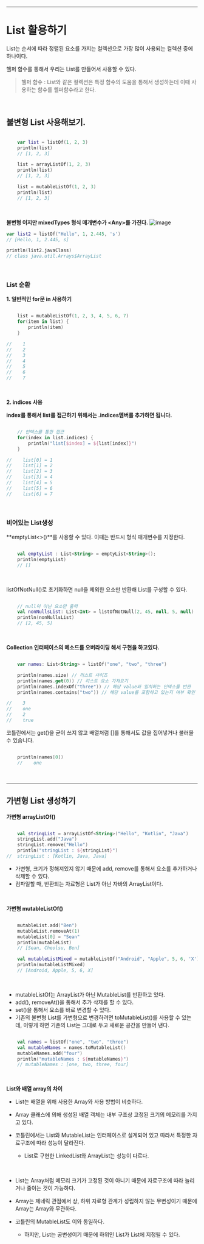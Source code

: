 
---

# List 활용하기

List는 순서에 따라 정렬된 요소를 가지는 컬렉션으로 가장 많이 사용되는 컬렉션 중에 하나이다.

헬퍼 함수를 통해서 우리는 List를 만들어서 사용할 수 있다.
> 헬퍼 함수 : List와 같은 컬렉션은 특정 함수의 도움을 통해서 생성하는데 이때 사용하는 함수를 헬퍼함수라고 한다.


<br>

## 불변형 List 사용해보기.


``` kotlin

    var list = listOf(1, 2, 3)
    println(list)
    // [1, 2, 3]

    list = arrayListOf(1, 2, 3)
    println(list)
    // [1, 2, 3]

    list = mutableListOf(1, 2, 3)
    println(list)
    // [1, 2, 3]

```

<br>

**불변형 이지만 mixedTypes 형식 매개변수가 &#60;Any&#62;를 가진다.**
![image](https://user-images.githubusercontent.com/74912130/191020916-e03b022a-d2c1-4b05-a832-8039ca1a3927.png)


``` kotlin
var list2 = listOf("Hello", 1, 2.445, 's')
// [Hello, 1, 2.445, s]

println(list2.javaClass)
// class java.util.Arrays$ArrayList

```


<br>

### List 순환


**1. 일반적인 for문 in 사용하기**

``` kotlin

    list = mutableListOf(1, 2, 3, 4, 5, 6, 7)
    for(item in list) {
        println(item)
    }

//    1
//    2
//    3
//    4
//    5
//    6
//    7


```

<br>

**2. indices 사용**

**index를 통해서 list를 접근하기 위해서는 .indices멤버를 추가하면 됩니다.**

``` kotlin

    // 인덱스를 통한 접근
    for(index in list.indices) {
        println("list[$index] = ${list[index]}")
    }

//    list[0] = 1
//    list[1] = 2
//    list[2] = 3
//    list[3] = 4
//    list[4] = 5
//    list[5] = 6
//    list[6] = 7

```

<br>

### 비어있는 List생성


**emptyList<>()**를 사용할 수 있다. 이때는 반드시 형식 매개변수를 지정한다.

``` kotlin

    val emptyList : List<String> = emptyList<String>();
    println(emptyList)
    // []

```

<br>

listOfNotNull()로 초기화하면 null을 제외한 요소만 반환해 List를 구성할 수 있다.

``` kotlin

    // null이 아닌 요소만 출력
    val nonNullsList: List<Int> = listOfNotNull(2, 45, null, 5, null)
    println(nonNullsList)
    // [2, 45, 5]

```

<br>


**Collection 인터페이스의 메소드를 오버라이딩 해서 구현을 하고있다.**

``` kotlin

    var names: List<String> = listOf("one", "two", "three")

    println(names.size) // 리스트 사이즈
    println(names.get(0)) // 리스트 요소 가져오기
    println(names.indexOf("three")) // 해당 value와 일치하는 인덱스를 반환
    println(names.contains("two")) // 해당 value를 포함하고 있는지 여부 확인

//    3
//    one
//    2
//    true


```

코틀린에서는 get()을 굳이 쓰지 않고 배열처럼 []를 통해서도 값을 집어넣거나 불러올 수 있습니다.

``` kotlin

    println(names[0]) 
    //    one

```

<br>

---

## 가변형 List 생성하기


**가변형 arrayListOf()**



``` kotlin

    val stringList = arrayListOf<String>("Hello", "Kotlin", "Java")
    stringList.add("Java")
    stringList.remove("Hello")
    println("stringList : ${stringList}")
//  stringList : [Kotlin, Java, Java]

```

- 가변형, 크기가 정해져있지 않기 때문에 add, remove를 통해서 요소를 추가하거나 삭제할 수 있다.
- 컴파일할 때, 반환되는 자료형은 List가 아닌 자바의 ArrayList이다.

<br>

**가변형 mutableListOf()**

``` kotlin

    mutableList.add("Ben")
    mutableList.removeAt(1)
    mutableList[0] = "Sean"
    println(mutableList)
    // [Sean, Cheolsu, Ben]

    val mutableListMixed = mutableListOf("Android", "Apple", 5, 6, 'X')
    println(mutableListMixed)
    // [Android, Apple, 5, 6, X]

```

<br>


- mutableListOf는 ArrayList가 아닌 MutableList를 반환하고 있다.
- add(), removeAt()을 통해서 추가 삭제를 할 수 있다.
- set()을 통해서 요소를 바로 변경할 수 있다.
- 기존의 불변형 List를 가변형으로 변경하려면 toMutableList()를 사용할 수 있는데, 이렇게 하면 기존의 List는 그대로 두고 새로운 공간을 만들어 낸다.

``` kotlin

    val names = listOf("one", "two", "three")
    val mutableNames = names.toMutableList()
    mutableNames.add("four")
    println("mutableNames : ${mutableNames}")
    // mutableNames : [one, two, three, four]

```

<br>

**List와 배열 array의 차이**

- List는 배열을 위해 사용한 Array<T>와 사용 방법이 비슷하다.
- Array 클래스에 의해 생성된 배열 객체는 내부 구조상 고정된 크기의 메모리를 가지고 있다.
- 코틀린에서는 List<T>와 MutableList<T>는 인터페이스로 설계되어 있고 따라서 특정한 자료구조에 따라 성능이 달라진다.
  	
  - List<T>로 구현한 LinkedList<T>와 ArrayList<T>는 성능이 다르다.
  
  
<br>

  
- List<T>는 Array<T>처럼 메모리 크기가 고정된 것이 아니기 때문에 자료구조에 따라 늘리거나 줄이는 것이 가능하다.
  
- Array<T>는 제네릭 관점에서 상, 하위 자료형 관계가 성립하지 않는 무변성이기 때문에 Array<Int>는 Array<Number>와 무관하다.
  
- 코틀린의 MutableList<T>도 이와 동일하다.
	
  - 하지만, List<T>는 공변성이기 때문에 하위인 List<Int>가 List<Number>에 지정될 수 있다.


    
    
